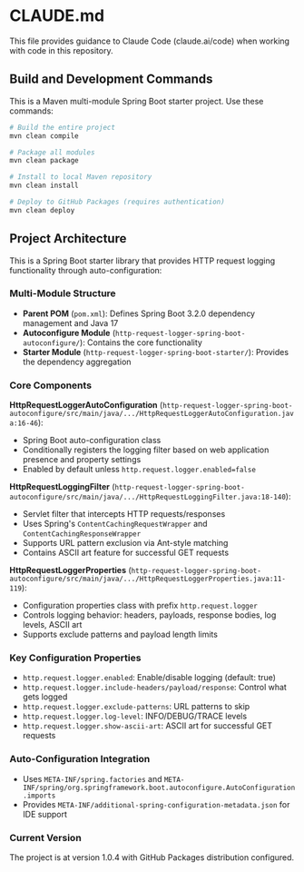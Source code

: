 # CLAUDE.md

This file provides guidance to Claude Code (claude.ai/code) when working with code in this repository.

## Build and Development Commands

This is a Maven multi-module Spring Boot starter project. Use these commands:

```bash
# Build the entire project
mvn clean compile

# Package all modules
mvn clean package

# Install to local Maven repository
mvn clean install

# Deploy to GitHub Packages (requires authentication)
mvn clean deploy
```

## Project Architecture

This is a Spring Boot starter library that provides HTTP request logging functionality through auto-configuration:

### Multi-Module Structure
- **Parent POM** (`pom.xml`): Defines Spring Boot 3.2.0 dependency management and Java 17
- **Autoconfigure Module** (`http-request-logger-spring-boot-autoconfigure/`): Contains the core functionality
- **Starter Module** (`http-request-logger-spring-boot-starter/`): Provides the dependency aggregation

### Core Components

**HttpRequestLoggerAutoConfiguration** (`http-request-logger-spring-boot-autoconfigure/src/main/java/.../HttpRequestLoggerAutoConfiguration.java:16-46`): 
- Spring Boot auto-configuration class
- Conditionally registers the logging filter based on web application presence and property settings
- Enabled by default unless `http.request.logger.enabled=false`

**HttpRequestLoggingFilter** (`http-request-logger-spring-boot-autoconfigure/src/main/java/.../HttpRequestLoggingFilter.java:18-140`):
- Servlet filter that intercepts HTTP requests/responses
- Uses Spring's `ContentCachingRequestWrapper` and `ContentCachingResponseWrapper`
- Supports URL pattern exclusion via Ant-style matching
- Contains ASCII art feature for successful GET requests

**HttpRequestLoggerProperties** (`http-request-logger-spring-boot-autoconfigure/src/main/java/.../HttpRequestLoggerProperties.java:11-119`):
- Configuration properties class with prefix `http.request.logger`
- Controls logging behavior: headers, payloads, response bodies, log levels, ASCII art
- Supports exclude patterns and payload length limits

### Key Configuration Properties
- `http.request.logger.enabled`: Enable/disable logging (default: true)
- `http.request.logger.include-headers/payload/response`: Control what gets logged
- `http.request.logger.exclude-patterns`: URL patterns to skip
- `http.request.logger.log-level`: INFO/DEBUG/TRACE levels
- `http.request.logger.show-ascii-art`: ASCII art for successful GET requests

### Auto-Configuration Integration
- Uses `META-INF/spring.factories` and `META-INF/spring/org.springframework.boot.autoconfigure.AutoConfiguration.imports`
- Provides `META-INF/additional-spring-configuration-metadata.json` for IDE support

### Current Version
The project is at version 1.0.4 with GitHub Packages distribution configured.